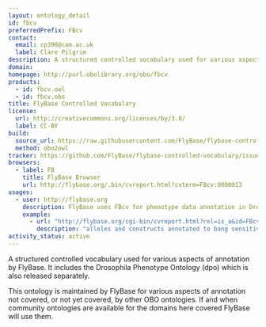 ```yaml
---
layout: ontology_detail
id: fbcv
preferredPrefix: FBcv
contact:
  email: cp390@cam.ac.uk
  label: Clare Pilgrim
description: A structured controlled vocabulary used for various aspects of annotation by FlyBase.
domain:
homepage: http://purl.obolibrary.org/obo/fbcv
products:
  - id: fbcv.owl
  - id: fbcv.obo
title: FlyBase Controlled Vocabulary
license:
  url: http://creativecommons.org/licenses/by/3.0/
  label: CC-BY
build:
  source_url: https://raw.githubusercontent.com/FlyBase/flybase-controlled-vocabulary/master/fbcv.owl
  method: obo2owl
tracker: https://github.com/FlyBase/flybase-controlled-vocabulary/issues
browsers:
  - label: FB
    title: FlyBase Browser
    url: http://flybase.org/.bin/cvreport.html?cvterm=FBcv:0000013
usages:
  - user: http://flybase.org
    description: FlyBase uses FBcv for phenotype data annotation in Drosophila
    example:
      - url: "http://flybase.org/cgi-bin/cvreport.html?rel=is_a&id=FBcv:0000391"
        description: "alleles and constructs annotated to bang sensitive in FlyBase"
activity_status: active
---
```

A structured controlled vocabulary used for various aspects of annotation by FlyBase. It includes the Drosophila Phenotype Ontology (dpo) which is also released separately.

This ontology is maintained by FlyBase for various aspects of annotation not covered, or not yet covered, by other OBO ontologies.  If and when community ontologies are available for the domains here covered FlyBase will use them.
